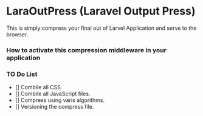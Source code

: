 # LaraOutPress (Laravel Output Press)
This is simply compress your final out of Larvel Application and serve to the browser.

### How to activate this compression middleware in your application

### TO Do List
- [] Combile all CSS
- [] Combile all JavaScript files.
- [] Compress using varis algorithms.
- [] Versioning the compress file.

